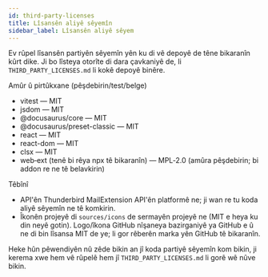 ```yaml
---
id: third-party-licenses
title: Lîsansên aliyê sêyemîn
sidebar_label: Lîsansên aliyê sêyem
---
```


Ev rûpel lîsansên partiyên sêyemîn yên ku di vê depoyê de têne bikaranîn kûrt dike. Ji bo
lîsteya otorîte di dara çavkaniyê de, li `THIRD_PARTY_LICENSES.md` li kokê depoyê binêre.

Amûr û pirtûkxane (pêşdebirin/test/belge)

- vitest — MIT
- jsdom — MIT
- @docusaurus/core — MIT
- @docusaurus/preset-classic — MIT
- react — MIT
- react-dom — MIT
- clsx — MIT
- web‑ext (tenê bi rêya npx tê bikaranîn) — MPL‑2.0 (amûra pêşdebirin; bi addon re ne tê belavkirin)

Têbînî

- API'ên Thunderbird MailExtension API'ên platformê ne; ji wan re tu koda aliyê sêyemîn ne tê komkirin.
- Îkonên projeyê di `sources/icons` de sermayên projeyê ne (MIT e heya ku din neyê gotin). Logo/îkona GitHub nîşaneya bazirganiyê ya GitHub e û ne di bin lîsansa MIT de ye; li gor rêberên marka yên GitHub tê bikaranîn.

Heke hûn pêwendiyên nû zêde bikin an jî koda partiyê sêyemîn kom bikin, ji kerema xwe hem vê
rûpelê hem jî `THIRD_PARTY_LICENSES.md` li gorê wê nûve bikin.
